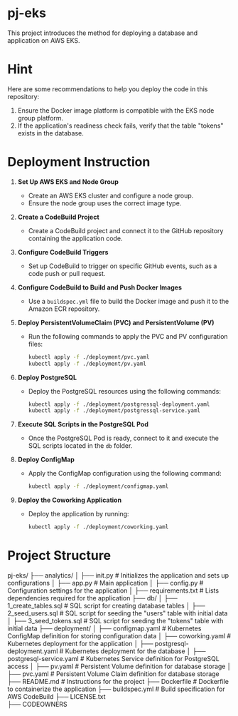 # pj-eks
This project introduces the method for deploying a database and application on AWS EKS.

# Hint
Here are some recommendations to help you deploy the code in this repository:<br>
1. Ensure the Docker image platform is compatible with the EKS node group platform.
2. If the application's readiness check fails, verify that the table "tokens" exists in the database.

# Deployment Instruction
1. **Set Up AWS EKS and Node Group**
   - Create an AWS EKS cluster and configure a node group.
   - Ensure the node group uses the correct image type.

2. **Create a CodeBuild Project**
   - Create a CodeBuild project and connect it to the GitHub repository containing the application code.

3. **Configure CodeBuild Triggers**
   - Set up CodeBuild to trigger on specific GitHub events, such as a code push or pull request.

4. **Configure CodeBuild to Build and Push Docker Images**
   - Use a `buildspec.yml` file to build the Docker image and push it to the Amazon ECR repository.

5. **Deploy PersistentVolumeClaim (PVC) and PersistentVolume (PV)**
   - Run the following commands to apply the PVC and PV configuration files:
     ```bash
     kubectl apply -f ./deployment/pvc.yaml
     kubectl apply -f ./deployment/pv.yaml
     ```

6. **Deploy PostgreSQL**
   - Deploy the PostgreSQL resources using the following commands:
     ```bash
     kubectl apply -f ./deployment/postgressql-deployment.yaml
     kubectl apply -f ./deployment/postgressql-service.yaml
     ```

7. **Execute SQL Scripts in the PostgreSQL Pod**
   - Once the PostgreSQL Pod is ready, connect to it and execute the SQL scripts located in the `db` folder.

8. **Deploy ConfigMap**
   - Apply the ConfigMap configuration using the following command:
     ```bash
     kubectl apply -f ./deployment/configmap.yaml
     ```

9. **Deploy the Coworking Application**
   - Deploy the application by running:
     ```bash
     kubectl apply -f ./deployment/coworking.yaml
     ```
     
# Project Structure
pj-eks/
├── analytics/
│   ├── init.py                         # Initializes the application and sets up configurations
│   ├── app.py                          # Main application 
│   ├── config.py                       # Configuration settings for the application
│   ├── requirements.txt                # Lists dependencies required for the application
├── db/
│   ├── 1_create_tables.sql             # SQL script for creating database tables
│   ├── 2_seed_users.sql                # SQL script for seeding the "users" table with initial data
│   ├── 3_seed_tokens.sql               # SQL script for seeding the "tokens" table with initial data
├── deployment/
│   ├── configmap.yaml                  # Kubernetes ConfigMap definition for storing configuration data
│   ├── coworking.yaml                  # Kubernetes deployment for the application
│   ├── postgresql-deployment.yaml      # Kubernetes deployment for the  database
│   ├── postgresql-service.yaml         # Kubernetes Service definition for PostgreSQL access
│   ├── pv.yaml                         # Persistent Volume definition for database storage
│   ├── pvc.yaml                        # Persistent Volume Claim definition for database storage
├── README.md                           # Instructions for the project
├── Dockerfile                          # Dockerfile to containerize the application
├── buildspec.yml                       # Build specification for AWS CodeBuild
├── LICENSE.txt                         
├── CODEOWNERS                          
